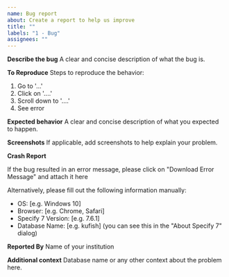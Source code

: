 ```yaml
---
name: Bug report
about: Create a report to help us improve
title: ""
labels: "1 - Bug"
assignees: ""
---
```


**Describe the bug**
A clear and concise description of what the bug is.

**To Reproduce**
Steps to reproduce the behavior:

1. Go to '...'
2. Click on '....'
3. Scroll down to '....'
4. See error

**Expected behavior**
A clear and concise description of what you expected to happen.

**Screenshots**
If applicable, add screenshots to help explain your problem.

**Crash Report**

If the bug resulted in an error message, please click on "Download Error
Message" and attach it here

Alternatively, please fill out the following information manually:

- OS: [e.g. Windows 10]
- Browser: [e.g. Chrome, Safari]
- Specify 7 Version: [e.g. 7.6.1]
- Database Name: [e.g. kufish] (you can see this in the "About Specify 7" dialog)

**Reported By**
Name of your institution

**Additional context**
Database name or any other context about the problem here.
